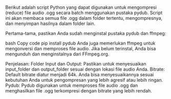 Berikut adalah script Python yang dapat digunakan untuk mengompresi (reduce) file audio .ogg secara batch menggunakan pustaka pydub. Script ini akan membaca semua file .ogg dalam folder tertentu, mengompresnya, dan menyimpan hasilnya dalam folder lain.

Pertama-tama, pastikan Anda sudah menginstal pustaka pydub dan ffmpeg:

bash
Copy code
pip install pydub
Anda juga memerlukan ffmpeg untuk mengonversi dan memproses file audio. Jika belum terinstal, Anda bisa mengunduh dan menginstalnya dari FFmpeg.org.

Penjelasan:
Folder Input dan Output: Pastikan untuk menyesuaikan input_folder dan output_folder sesuai dengan lokasi file audio Anda.
Bitrate: Default bitrate diatur menjadi 64k. Anda bisa menyesuaikannya sesuai kebutuhan Anda untuk pengompresan yang lebih agresif atau lebih ringan.
Pydub: Pydub digunakan untuk memproses file audio .ogg dan menghasilkan file .ogg terkompresi dengan bitrate yang lebih rendah.
